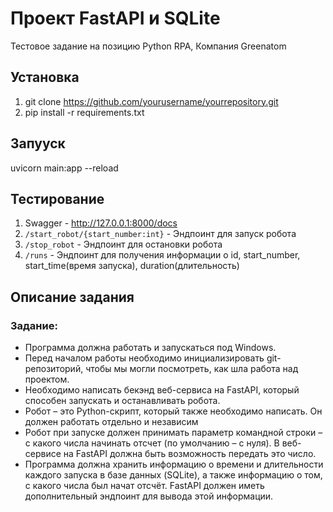 # Проект FastAPI и SQLite

Тестовое задание на позицию Python RPA, Компания Greenatom

## Установка

1. git clone https://github.com/yourusername/yourrepository.git
2. pip install -r requirements.txt

## Запууск
uvicorn main:app --reload

## Тестирование

1. Swagger - http://127.0.0.1:8000/docs
2. `/start_robot/{start_number:int}` - Эндпоинт для запуск робота
3. `/stop_robot` - Эндпоинт для остановки робота
4. `/runs` - Эндпоинт для получения информации о id, start_number, start_time(время запуска), duration(длительность)



## Описание задания
### Задание:
* Программа должна работать и запускаться под Windows.
* Перед началом работы необходимо инициализировать git-репозиторий, чтобы мы могли посмотреть, как шла работа над проектом. 
* Необходимо написать бекэнд веб-сервиса на FastAPI, который способен запускать и останавливать робота.
* Робот – это Python-скрипт, который также необходимо написать. Он должен работать отдельно и независим
* Робот при запуске должен принимать параметр командной строки – с какого числа начинать отсчет (по умолчанию – с нуля). В веб-сервисе на FastAPI должна быть возможность передать это число.
* Программа должна хранить информацию о времени и длительности каждого запуска в базе данных (SQLite), а также информацию о том, с какого числа был начат отсчёт. FastAPI должен иметь дополнительный эндпоинт для вывода этой информации.